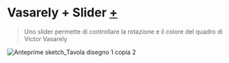 # Vasarely + Slider [+](https://editor.p5js.org/RobertoAlesi/full/yXwQHHwp0)
>Uno slider permette di controllare la rotazione e il colore del quadro di Victor Vasarely

![Anteprime sketch_Tavola disegno 1 copia 2](https://user-images.githubusercontent.com/76455356/114692200-b36d6900-9d18-11eb-8fad-bdbd795f042d.png)
